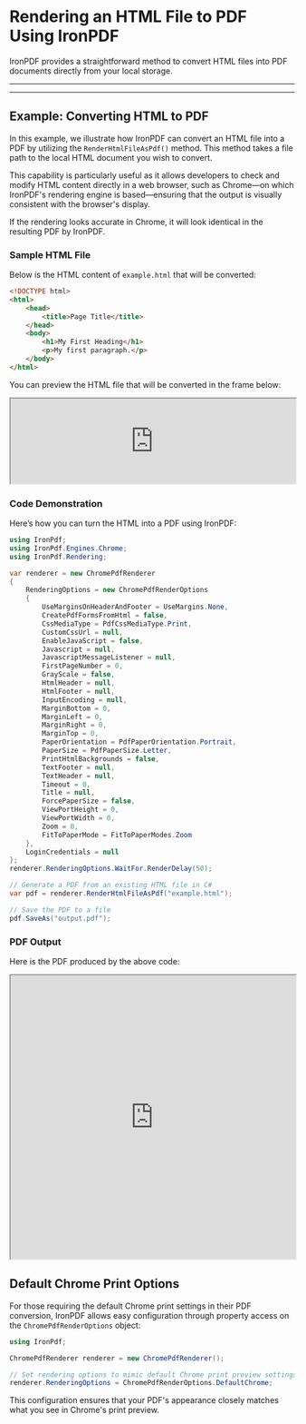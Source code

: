 # Rendering an HTML File to PDF Using IronPDF

IronPDF provides a straightforward method to convert HTML files into PDF documents directly from your local storage.

---

---

## Example: Converting HTML to PDF

In this example, we illustrate how IronPDF can convert an HTML file into a PDF by utilizing the `RenderHtmlFileAsPdf()` method. This method takes a file path to the local HTML document you wish to convert.

This capability is particularly useful as it allows developers to check and modify HTML content directly in a web browser, such as Chrome—on which IronPDF's rendering engine is based—ensuring that the output is visually consistent with the browser's display.

If the rendering looks accurate in Chrome, it will look identical in the resulting PDF by IronPDF.

### Sample HTML File

Below is the HTML content of `example.html` that will be converted:

```html
<!DOCTYPE html>
<html>
	<head>
		<title>Page Title</title>
	</head>
	<body>
		<h1>My First Heading</h1>
		<p>My first paragraph.</p>
	</body>
</html>
```

You can preview the HTML file that will be converted in the frame below:

<iframe loading="lazy" src="https://ironpdf.com/static-assets/pdf/how-to/html-file-to-pdf/example.html" width="100%" height="150px">
</iframe>

### Code Demonstration

Here’s how you can turn the HTML into a PDF using IronPDF:

```cs
using IronPdf;
using IronPdf.Engines.Chrome;
using IronPdf.Rendering;

var renderer = new ChromePdfRenderer
{
    RenderingOptions = new ChromePdfRenderOptions
    {
        UseMarginsOnHeaderAndFooter = UseMargins.None,
        CreatePdfFormsFromHtml = false,
        CssMediaType = PdfCssMediaType.Print,
        CustomCssUrl = null,
        EnableJavaScript = false,
        Javascript = null,
        JavascriptMessageListener = null,
        FirstPageNumber = 0,
        GrayScale = false,
        HtmlHeader = null,
        HtmlFooter = null,
        InputEncoding = null,
        MarginBottom = 0,
        MarginLeft = 0,
        MarginRight = 0,
        MarginTop = 0,
        PaperOrientation = PdfPaperOrientation.Portrait,
        PaperSize = PdfPaperSize.Letter,
        PrintHtmlBackgrounds = false,
        TextFooter = null,
        TextHeader = null,
        Timeout = 0,
        Title = null,
        ForcePaperSize = false,
        ViewPortHeight = 0,
        ViewPortWidth = 0,
        Zoom = 0,
        FitToPaperMode = FitToPaperModes.Zoom
    },
    LoginCredentials = null
};
renderer.RenderingOptions.WaitFor.RenderDelay(50);

// Generate a PDF from an existing HTML file in C#
var pdf = renderer.RenderHtmlFileAsPdf("example.html");

// Save the PDF to a file
pdf.SaveAs("output.pdf");
```

### PDF Output

Here is the PDF produced by the above code:

<iframe loading="lazy" src="https://ironpdf.com/static-assets/pdf/how-to/html-file-to-pdf/output.pdf" width="100%" height="500px">
</iframe>

## Default Chrome Print Options

For those requiring the default Chrome print settings in their PDF conversion, IronPDF allows easy configuration through property access on the `ChromePdfRenderOptions` object:

```cs
using IronPdf;

ChromePdfRenderer renderer = new ChromePdfRenderer();

// Set rendering options to mimic default Chrome print preview settings
renderer.RenderingOptions = ChromePdfRenderOptions.DefaultChrome;
```

This configuration ensures that your PDF's appearance closely matches what you see in Chrome's print preview.